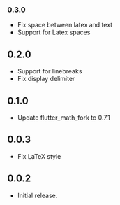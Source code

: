 ### 0.3.0

* Fix space between latex and text
* Support for Latex spaces

## 0.2.0

* Support for linebreaks
* Fix display delimiter

## 0.1.0

* Update flutter_math_fork to 0.7.1

## 0.0.3

* Fix LaTeX style

## 0.0.2

* Initial release.
